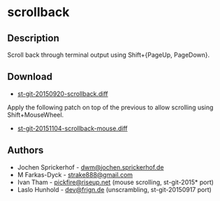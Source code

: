 scrollback
==========

Description
-----------

Scroll back through terminal output using Shift+{PageUp, PageDown}.

Download
--------

* [st-git-20150920-scrollback.diff](st-git-20150920-scrollback.diff)

Apply the following patch on top of the previous to allow scrolling
using Shift+MouseWheel.

* [st-git-20151104-scrollback-mouse.diff](st-git-20151104-scrollback-mouse.diff)

Authors
-------

 * Jochen Sprickerhof - dwm@jochen.sprickerhof.de
 * M Farkas-Dyck - strake888@gmail.com
 * Ivan Tham - pickfire@riseup.net (mouse scrolling, st-git-2015\* port)
 * Laslo Hunhold - dev@frign.de (unscrambling, st-git-20150917 port)
